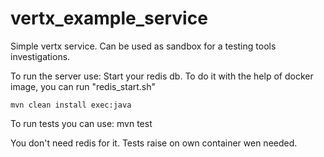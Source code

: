 # vertx_example_service

Simple vertx service. Can be used as sandbox for a testing tools investigations.

To run the server use:
    Start your redis db.
    To do it with the help of docker image, you can run "redis_start.sh"
    
    mvn clean install exec:java
    
To run tests you can use:
    mvn test

You don't need redis for it. Tests raise on own container wen needed.
